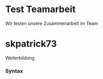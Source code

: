 # Test Teamarbeit
Wir testen unsere Zusammenarbeit im Team
<h1>skpatrick73</h1>
<p>Weiterbildung</p>
<h3>Syntax</h3>

